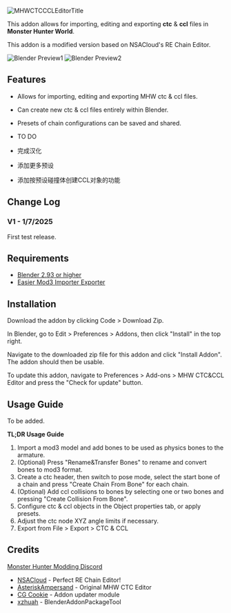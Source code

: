 ![MHWCTCCCLEditorTitle](https://github.com/user-attachments/assets/4254e640-cc60-4c0b-ab03-f2e59975712e)

This addon allows for importing, editing and exporting **ctc** & **ccl** files in **Monster Hunter World**.

This addon is a modified version based on NSACloud's RE Chain Editor.  

![Blender Preview1](https://github.com/user-attachments/assets/b8656635-cb54-4d55-b921-db5ae2be02ab)
![Blender Preview2](https://github.com/user-attachments/assets/20d699cf-ee8e-49ac-9231-7a6a069cdf85)

## Features
 - Allows for importing, editing and exporting MHW ctc & ccl files.
 - Can create new ctc & ccl files entirely within Blender.
 - Presets of chain configurations can be saved and shared.



 - TO DO
 - 完成汉化
 - 添加更多预设
 - 添加按预设碰撞体创建CCL对象的功能

## Change Log
 
### V1 - 1/7/2025

First test release.

## Requirements
* [Blender 2.93 or higher](https://www.blender.org/download/)
* [Easier Mod3 Importer Exporter](https://github.com/chikichikibangbang/Easier_Mod3_Importer_Exporter)

## Installation
Download the addon by clicking Code > Download Zip.

In Blender, go to Edit > Preferences > Addons, then click "Install" in the top right.

Navigate to the downloaded zip file for this addon and click "Install Addon". The addon should then be usable.

To update this addon, navigate to Preferences > Add-ons > MHW CTC&CCL Editor and press the "Check for update" button.

## Usage Guide

To be added.

**TL;DR Usage Guide**

1. Import a mod3 model and add bones to be used as physics bones to the armature.
2. (Optional) Press "Rename&Transfer Bones" to rename and convert bones to mod3 format.
3. Create a ctc header, then switch to pose mode, select the start bone of a chain and press "Create Chain From Bone" for each chain. 
4. (Optional) Add ccl collisions to bones by selecting one or two bones and pressing "Create Collision From Bone".
5. Configure ctc & ccl objects in the Object properties tab, or apply presets.
6. Adjust the ctc node XYZ angle limits if necessary.
7. Export from File > Export > CTC & CCL

 ## Credits
[Monster Hunter Modding Discord](https://discord.gg/gJwMdhK)
- [NSACloud](https://github.com/NSACloud) - Perfect RE Chain Editor! 
- [AsteriskAmpersand](https://github.com/AsteriskAmpersand) - Original MHW CTC Editor
- [CG Cookie](https://github.com/CGCookie) - Addon updater module
- [xzhuah](https://github.com/xzhuah) - BlenderAddonPackageTool
